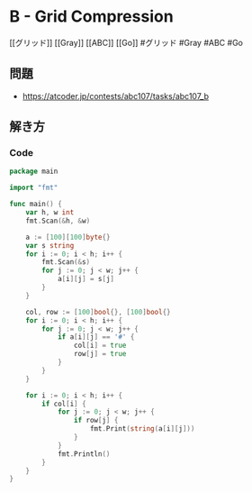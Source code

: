 # B - Grid Compression
[[グリッド]] [[Gray]] [[ABC]] [[Go]]
#グリッド #Gray #ABC #Go 

## 問題
- https://atcoder.jp/contests/abc107/tasks/abc107_b

## 解き方
### Code
```go
package main

import "fmt"

func main() {
	var h, w int
	fmt.Scan(&h, &w)

	a := [100][100]byte{}
	var s string
	for i := 0; i < h; i++ {
		fmt.Scan(&s)
		for j := 0; j < w; j++ {
			a[i][j] = s[j]
		}
	}

	col, row := [100]bool{}, [100]bool{}
	for i := 0; i < h; i++ {
		for j := 0; j < w; j++ {
			if a[i][j] == '#' {
				col[i] = true
				row[j] = true
			}
		}
	}

	for i := 0; i < h; i++ {
		if col[i] {
			for j := 0; j < w; j++ {
				if row[j] {
					fmt.Print(string(a[i][j]))
				}
			}
			fmt.Println()
		}
	}
}
```